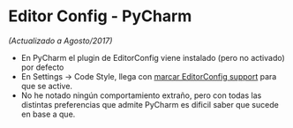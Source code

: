 # Editor Config - PyCharm

_(Actualizado a Agosto/2017)_

-   En PyCharm el plugin de EditorConfig viene instalado (pero no activado) por defecto
-   En Settings -> Code Style, llega con [marcar EditorConfig support](https://www.jetbrains.com/help/pycharm/configuring-code-style.html#editorconfig) para que se active.
-   No he notado ningún comportamiento extraño, pero con todas las distintas preferencias que admite PyCharm es dificil saber que sucede en base a que.
